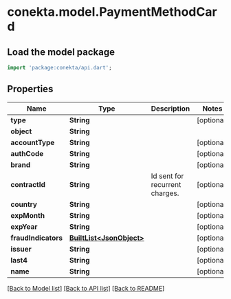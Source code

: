 # conekta.model.PaymentMethodCard

## Load the model package
```dart
import 'package:conekta/api.dart';
```

## Properties
Name | Type | Description | Notes
------------ | ------------- | ------------- | -------------
**type** | **String** |  | [optional] 
**object** | **String** |  | 
**accountType** | **String** |  | [optional] 
**authCode** | **String** |  | [optional] 
**brand** | **String** |  | [optional] 
**contractId** | **String** | Id sent for recurrent charges. | [optional] 
**country** | **String** |  | [optional] 
**expMonth** | **String** |  | [optional] 
**expYear** | **String** |  | [optional] 
**fraudIndicators** | [**BuiltList&lt;JsonObject&gt;**](JsonObject.md) |  | [optional] 
**issuer** | **String** |  | [optional] 
**last4** | **String** |  | [optional] 
**name** | **String** |  | [optional] 

[[Back to Model list]](../README.md#documentation-for-models) [[Back to API list]](../README.md#documentation-for-api-endpoints) [[Back to README]](../README.md)


